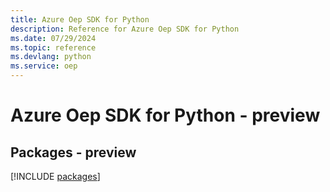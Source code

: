```yaml
---
title: Azure Oep SDK for Python
description: Reference for Azure Oep SDK for Python
ms.date: 07/29/2024
ms.topic: reference
ms.devlang: python
ms.service: oep
---
```

# Azure Oep SDK for Python - preview
## Packages - preview
[!INCLUDE [packages](oep-index.md)]